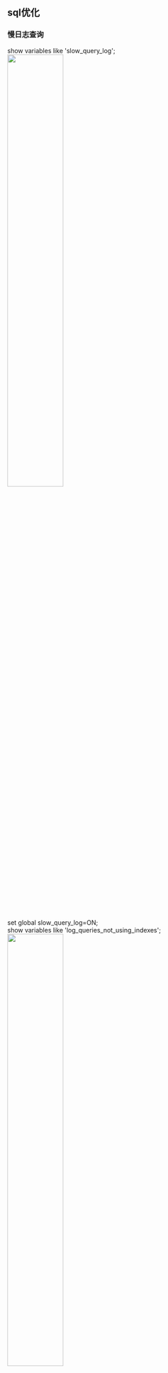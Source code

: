 ## sql优化
### 慢日志查询
show variables like 'slow_query_log';  
<img src='https://github.com/unbelievableme/intership-learning/blob/master/image/mysql/1.jpg' width="50%">  
set global slow_query_log=ON;  
show variables like 'log_queries_not_using_indexes';  
<img src='https://github.com/unbelievableme/intership-learning/blob/master/image/mysql/2.jpg' width="50%">   
set global log_queries_not_using_indexes=ON;  
show variables like 'long_query_time';  
<img src='https://github.com/unbelievableme/intership-learning/blob/master/image/mysql/3.jpg' width="50%">  
set global long_query_time=0;  
show variables like 'slow%';  
<img src='https://github.com/unbelievableme/intership-learning/blob/master/image/mysql/4.jpg' width="50%">  
show variables like 'log%';  
<img src='https://github.com/unbelievableme/intership-learning/blob/master/image/mysql/5.jpg' width="50%">  
show variables like 'long_query_time';  
use mysql_learn;  
select * from employee_info limit 10;   
tail -n 50 /usr/local/mysql/data/bytedancedeMBP-slow.log;  
<img src='https://github.com/unbelievableme/intership-learning/blob/master/image/mysql/6.jpg' width="50%">    
mysqldumpslow -n 10 /usr/local/mysql/data/bytedancedeMBP-slow.log | more  
<img src='https://github.com/unbelievableme/intership-learning/blob/master/image/mysql/7.jpg' width="50%">  

### sql分析
- explain  
explain select * from employee_info;  
&nbsp;<img src='https://github.com/unbelievableme/intership-learning/blob/master/image/mysql/8.jpg'>  
    tips:  
    + select_type:select语句的类型  
        * simple: 简单查询,不包含子查询和连接查询  
        * subquery: 子查询中的第一个select,并且不依赖外部表  
        * dependent_subquery: 与subquery区别是依赖外部查询  
        * materialized: 物化查询  
        ```
        explain select * from product_investment where month in (select overtime_day from overtime_subsidy)
        ```  
        &nbsp;&nbsp;<img src='https://github.com/unbelievableme/intership-learning/blob/master/image/mysql/24.jpg'>  
    + table:查询关联的表  
    + type:const>eq_ref>ref>range>index>all  
        * const:const说明查询最多有一个匹配行,在主键索引或者唯一索引时使用  
        ```
        explain select * from employee_info where id = 1
        ```
        &nbsp;&nbsp;<img src='https://github.com/unbelievableme/intership-learning/blob/master/image/mysql/9.jpg'>  
        * eq_ref:连接查询中,连接条件使用了主键或者唯一索引  
        ```
        explain select e.company, o.overtime_duration from employee_info e inner join overtime_subsidy o on e.id = o.applicant_id  
        ```  
        &nbsp;&nbsp;<img src='https://github.com/unbelievableme/intership-learning/blob/master/image/mysql/10.jpg'>  
        * ref:查找条件中使用了索引,而且索引不为主键或者unique,使用索引查询第一条数据后还会进行小范围附近扫描  
        ```
        explain select * from employee_info where leader_id = 6787559
        ```        
        &nbsp;&nbsp;<img src='https://github.com/unbelievableme/intership-learning/blob/master/image/mysql/13.jpg'>  
        * range:检索给定范围的行,key说明用了哪个索引,ref列为null  
        ```
        explain select * from product_investment where employee_id < 87
        ```
        &nbsp;&nbsp;<img src='https://github.com/unbelievableme/intership-learning/blob/master/image/mysql/11.jpg'>     
        * index:会扫描索引树,在对结果有排序需求的时候效率高于all  
        ```
        explain select * from employee_info order by name  #using filesort
        explain select * from employee_info order by id    #扫描索引树
        explain select id from employee_info               #索引覆盖,索引包含了需要的信息
        ```
        &nbsp;&nbsp;<img src='https://github.com/unbelievableme/intership-learning/blob/master/image/mysql/14.jpg'>   
        &nbsp;&nbsp;<img src='https://github.com/unbelievableme/intership-learning/blob/master/image/mysql/15.jpg'>  
        &nbsp;&nbsp;<img src='https://github.com/unbelievableme/intership-learning/blob/master/image/mysql/16.jpg'>    
        * all:全表扫描,没有用到索引    
        ```
        explain select * from employee_info where employee_type = '全职'
        ```
        &nbsp;&nbsp;<img src='https://github.com/unbelievableme/intership-learning/blob/master/image/mysql/12.jpg'>   
    + possible keys:可以使用的索引  
    + key:实际使用的索引  
    + key_len:索引的长度  
    + ref:
    + rows:查询必须检查的行数  
    + extra:其他操作信息,例如using filesort, using temporary
        - using filesort:额外操作,低效
        ```
        explain select * from employee_info order by name
        ```
        &nbsp;&nbsp;<img src='https://github.com/unbelievableme/intership-learning/blob/master/image/mysql/14.jpg'>   
        - using temporary:创建了临时表低效
        ```
        explain select distinct month from product_investment where employee_id in (87,1083) 
        ```
        &nbsp;&nbsp;<img src='https://github.com/unbelievableme/intership-learning/blob/master/image/mysql/17.jpg'>   


- 优化准则   
    - 查询次数多,查询占用时长多(mysqldumpslow前几条)  
    - IO大的sql(log:关注Rows-examine项,explain:关注rows)  
    - 未命中索引的sql(log:关注Rows-examine和Rows Send对比,explain:返回的条数与rows对比) 


### 查询优化
- max
```
explain select max(overtime_day) from overtime_subsidy
```
<img src='https://github.com/unbelievableme/intership-learning/blob/master/image/mysql/18.jpg'>  

```
create index idx_overtime_day on overtime_subsidy(overtime_day)  
explain select max(overtime_day) from overtime_subsidy
```
<img src='https://github.com/unbelievableme/intership-learning/blob/master/image/mysql/19.jpg'>  

- count  
    - count(*):返回结果集的行数
    ```
    explain select count(*) from employee_info 
    ```
    &nbsp;&nbsp;<img src='https://github.com/unbelievableme/intership-learning/blob/master/image/mysql/20.jpg'>   
    - count(column_name):返回该列非null的行数
    ```
    explain select count(employee_type) from employee_info
    ```
    &nbsp;&nbsp;<img src='https://github.com/unbelievableme/intership-learning/blob/master/image/mysql/21.jpg'>   

- 子查询
    - in + 子查询  
    ```
    explain select * from product_investment where employee_id in (select id from employee_info where leader_id = 1)   
    show warnings;
    ```
    &nbsp;&nbsp;<img src='https://github.com/unbelievableme/intership-learning/blob/master/image/mysql/22.jpg'>   
    &nbsp;&nbsp;<img src='https://github.com/unbelievableme/intership-learning/blob/master/image/mysql/23.jpg'>

    ```
    explain select * from product_investment where employee_id = (select id from employee_info where leader_id = 1 limit 1)  
    ```
    &nbsp;&nbsp;<img src='https://github.com/unbelievableme/intership-learning/blob/master/image/mysql/26.jpg'>  

    ```
    explain select * from product_investment where exists(select 1 from employee_info where leader_id = 1 and employee_info.id = product_investment.employee_id)  
    ```
    &nbsp;&nbsp;<img src='https://github.com/unbelievableme/intership-learning/blob/master/image/mysql/27.jpg'>  

    ```
    explain select * from product_investment where month in (select overtime_day from overtime_subsidy);  
    ```
    &nbsp;&nbsp;<img src='https://github.com/unbelievableme/intership-learning/blob/master/image/mysql/28.jpg'>  

    - from + 子查询  
    ```
    explain select p.create_time from product_investment p ,(select id from employee_info where leader_id = 1) s where s.id = p.employee_id;  
    show warnings;  
    ```
    &nbsp;&nbsp;<img src='https://github.com/unbelievableme/intership-learning/blob/master/image/mysql/25.jpg'>    
    &nbsp;&nbsp;<img src='https://github.com/unbelievableme/intership-learning/blob/master/image/mysql/29.jpg'>    

    - 

- join

- 索引

- order-by

- group by

- and. or, not

- limit 



## 参考文献
http://www.cnblogs.com/zhengyun_ustc/p/slowquery1.html
http://www.cnblogs.com/micrari/p/6583482.html
https://www.cnblogs.com/micrari/p/6921806.html